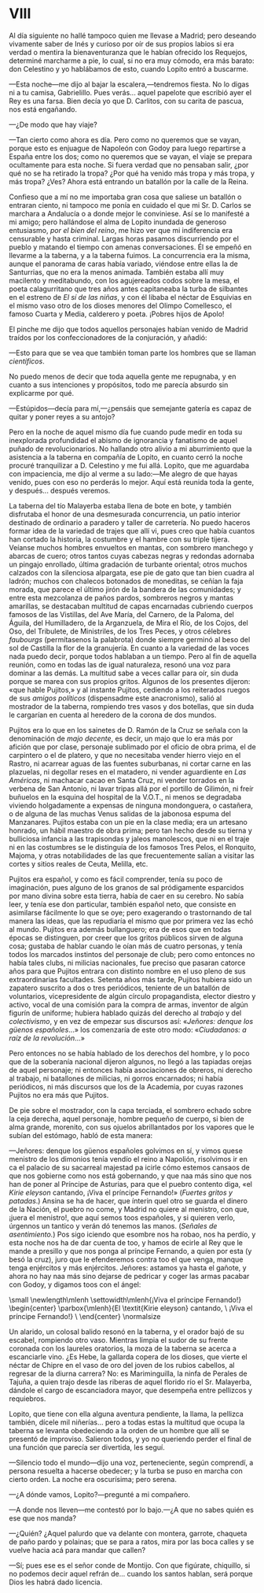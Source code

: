# VIII

Al día siguiente no hallé tampoco quien me llevase a Madrid; pero deseando
vivamente saber de Inés y curioso por oír de sus propios labios si era verdad
o mentira la bienaventuranza que le habían ofrecido los Requejos, determiné
marcharme a pie, lo cual, si no era muy cómodo, era más barato: don Celestino
y yo hablábamos de esto, cuando Lopito entró a buscarme.

—Esta noche—me dijo al bajar la escalera,—tendremos fiesta. No lo digas ni a tu
camisa, Gabrielillo. Pues verás... aquel papelote que escribió ayer el Rey es
una farsa. Bien decía yo que D. Carlitos, con su carita de pascua, nos está
engañando.

—¿De modo que hay viaje?

—Tan cierto como ahora es día. Pero como no queremos que se vayan, porque esto
es enjuague de Napoleón con Godoy para luego repartirse a España entre los dos;
como no queremos que se vayan, el viaje se prepara ocultamente para esta noche.
Si fuera verdad que no pensaban salir, ¿por qué no se ha retirado la tropa?
¿Por qué ha venido más tropa y más tropa, y más tropa? ¿Ves? Ahora está
entrando un batallón por la calle de la Reina.

Confieso que a mí no me importaba gran cosa que saliese un batallón o entraran
ciento, ni tampoco me ponía en cuidado el que mi Sr. D. Carlos se marchara
a Andalucía o a donde mejor le conviniese. Así se lo manifesté a mi amigo; pero
hallándose el alma de Lopito inundada de generoso entusiasmo, *por el bien del
reino*, me hizo ver que mi indiferencia era censurable y hasta criminal. Largas
horas pasamos discurriendo por el pueblo y matando el tiempo con amenas
conversaciones. Él se empeñó en llevarme a la taberna, y a la taberna fuimos.
La concurrencia era la misma, aunque el panorama de caras había variado,
viéndose entre ellas la de Santurrias, que no era la menos animada. También
estaba allí muy macilento y meditabundo, con los agujereados codos sobre la
mesa, el poeta calagurritano que tres años antes capitaneaba la turba de
silbantes en el estreno de *El sí de las niñas*, y con él libaba el néctar de
Esquivias en el mismo vaso otro de los dioses menores del Olimpo Comellesco, el
famoso Cuarta y Media, calderero y poeta. ¡Pobres hijos de Apolo!

El pinche me dijo que todos aquellos personajes habían venido de Madrid traídos
por los confeccionadores de la conjuración, y añadió:

—Esto para que se vea que también toman parte los hombres que se llaman
*científicos*.

No puedo menos de decir que toda aquella gente me repugnaba, y en cuanto a sus
intenciones y propósitos, todo me parecía absurdo sin explicarme por qué.

—Estúpidos—decía para mí,—¿pensáis que semejante gatería es capaz de quitar
y poner reyes a su antojo?

Pero en la noche de aquel mismo día fue cuando pude medir en toda su
inexplorada profundidad el abismo de ignorancia y fanatismo de aquel puñado de
revolucionarios. No hallando otro alivio a mi aburrimiento que la asistencia
a la taberna en compañía de Lopito, en cuanto cerró la noche procuré
tranquilizar a D. Celestino y me fui allá. Lopito, que me aguardaba con
impaciencia, me dijo al verme a su lado:—Me alegro de que hayas venido, pues
con eso no perderás lo mejor. Aquí está reunida toda la gente, y después...
después veremos.

La taberna del tío Malayerba estaba llena de bote en bote, y también disfrutaba
el honor de una desmesurada concurrencia, un patio interior destinado de
ordinario a paradero y taller de carretería. No puedo haceros formar idea de la
variedad de trajes que allí vi, pues creo que había cuantos han cortado la
historia, la costumbre y el hambre con su triple tijera. Veíanse muchos hombres
envueltos en mantas, con sombrero manchego y abarcas de cuero; otros tantos
cuyas cabezas negras y redondas adornaba un pingajo enrollado, última gradación
de turbante oriental; otros muchos calzados con la silenciosa alpargata, ese
pie de gato que tan bien cuadra al ladrón; muchos con chalecos botonados de
moneditas, se ceñían la faja morada, que parece el último jirón de la bandera
de las comunidades; y entre esta mezcolanza de paños pardos, sombreros negros
y mantas amarillas, se destacaban multitud de capas encarnadas cubriendo
cuerpos famosos de las Vistillas, del Ave María, del Carnero, de la Paloma,
del Águila, del Humilladero, de la Arganzuela, de Mira el Río, de los Cojos,
del Oso, del Tribulete, de Ministriles, de los Tres Peces, y otros célebres
*faubourgs* (permítasenos la palabrota) donde siempre germinó al beso del sol
de Castilla la flor de la granujería.  En cuanto a la variedad de las voces
nada puedo decir, porque todos hablaban a un tiempo. Pero al fin de aquella
reunión, como en todas las de igual naturaleza, resonó una voz para dominar
a las demás. La multitud sabe a veces callar para oír, sin duda porque se marea
con sus propios gritos. Algunos de los presentes dijeron: «que hable Pujitos,»
y al instante Pujitos, cediendo a los reiterados ruegos de sus *amigos
políticos* (dispensadme este anacronismo), salió al mostrador de la taberna,
rompiendo tres vasos y dos botellas, que sin duda le cargarían en cuenta al
heredero de la corona de dos mundos.

Pujitos era lo que en los sainetes de D. Ramón de la Cruz se señala con la
denominación de *majo decente*, es decir, un majo que lo era más por afición
que por clase, personaje sublimado por el oficio de obra prima, el de
carpintero o el de platero, y que no necesitaba vender hierro viejo en el
Rastro, ni acarrear aguas de las fuentes suburbanas, ni cortar carne en las
plazuelas, ni degollar reses en el matadero, ni vender aguardiente en *Las
Américas*, ni machacar cacao en Santa Cruz, ni vender torrados en la verbena de
San Antonio, ni lavar tripas allá por el portillo de Gilimón, ni freír buñuelos
en la esquina del hospital de la V.O.T., ni menos se degradaba viviendo
holgadamente a expensas de ninguna mondonguera, o castañera, o de alguna de las
muchas Venus salidas de la jabonosa espuma del Manzanares. Pujitos estaba con
un pie en la clase media; era un artesano honrado, un hábil maestro de obra
prima; pero tan hecho desde su tierna y bulliciosa infancia a las trapisondas
y jaleos manolescos, que ni en el traje ni en las costumbres se le distinguía
de los famosos Tres Pelos, el Ronquito, Majoma, y otras notabilidades de las
que frecuentemente salían a visitar las cortes y sitios reales de Ceuta,
Melilla, etc.

Pujitos era español, y como es fácil comprender, tenía su poco de imaginación,
pues alguno de los granos de sal pródigamente esparcidos por mano divina sobre
esta tierra, había de caer en su cerebro. No sabía leer, y tenía ese don
particular, también español neto, que consiste en asimilarse fácilmente lo que
se oye; pero exagerando o trastornando de tal manera las ideas, que las
repudiaría el mismo que por primera vez las echó al mundo. Pujitos era además
bullanguero; era de esos que en todas épocas se distinguen, por creer que los
gritos públicos sirven de alguna cosa; gustaba de hablar cuando le oían más de
cuatro personas, y tenía todos los marcados instintos del personaje de club;
pero como entonces no había tales clubs, ni milicias nacionales, fue preciso
que pasaran catorce años para que Pujitos entrara con distinto nombre en el uso
pleno de sus extraordinarias facultades. Setenta años más tarde, Pujitos
hubiera sido un zapatero suscrito a dos o tres periódicos, teniente de un
batallón de voluntarios, vicepresidente de algún círculo propagandista, elector
diestro y activo, vocal de una comisión para la compra de armas, inventor de
algún figurín de uniforme; hubiera hablado quizás del derecho al *trabajo* y del
*colectivismo*, y en vez de empezar sus discursos así: «*Jeñores: denque los
güenos españoles*...» los comenzaría de este otro modo: «*Ciudadanos: a raíz de
la revolución*…»

Pero entonces no se había hablado de los derechos del hombre, y lo poco que de
la soberanía nacional dijeron algunos, no llegó a las tapiadas orejas de aquel
personaje; ni entonces había asociaciones de obreros, ni derecho al trabajo, ni
batallones de milicias, ni gorros encarnados; ni había periódicos, ni más
discursos que los de la Academia, por cuyas razones Pujitos no era más que
Pujitos.

De pie sobre el mostrador, con la capa terciada, el sombrero echado sobre la
ceja derecha, aquel personaje, hombre pequeño de cuerpo, si bien de alma
grande, morenito, con sus ojuelos abrillantados por los vapores que le subían
del estómago, habló de esta manera:

—Jeñores: denque los güenos españoles golvimos en sí, y vimos quese menistro de
los dimonios tenía vendío el reino a Napolión, risolvimos ir en ca el palacio
de su sacarreal majestad pa icirle cómo estemos cansaos de que nos gobierne
como nos está gobernando, y que naa más sino que nos han de poner al Príncipe
de Asturias, para que el puebro contento diga, «el *Kirie eleyson* cantando,
¡Viva el príncipe Fernando!» (*Fuertes gritos y patadas*.) Ansina se ha de
hacer, que ínterin quel otro se guarda el dinero de la Nación, el puebro no
come, y Madrid no quiere al menistro, con que, ¡juera el menistro!, que aquí
semos toos españoles, y si quieren verlo, úrgennos un tantico y verán dó
tenemos las manos. (*Señales de asentimiento.*) Pos sigo iciendo que esombre nos
ha robao, nos ha perdío, y esta noche nos ha de dar cuenta de too, y hamos de
ecirle al Rey que le mande a presillo y que nos ponga al príncipe Fernando,
a quien por esta (y besó la cruz), juro que le efenderemos contra too el que
venga, manque tenga enjércitos y más enjércitos. Jeñores: astamos ya hasta el
gañote, y ahora no hay naa más sino dejarse de pedricar y coger las armas
pacabar con Godoy, y digamos toos con el ángel:

<!---
<div>
  <span style="margin:0 auto; text-indent:0; display:table;">
                El *Kirie eleyson cantando*,                <br />
                ¡Viva el príncipe Fernando!                 <br />
  </span>
</div>
-->

\small
\newlength\mlenh
\settowidth\mlenh{¡Viva el príncipe Fernando!}
\begin{center}
\parbox{\mlenh}{El \textit{Kirie eleyson} cantando,         \\
                ¡Viva el príncipe Fernando!}                \\
\end{center}
\normalsize

Un alarido, un colosal balido resonó en la taberna, y el orador bajó de su
escabel, rompiendo otro vaso. Mientras limpia el sudor de su frente coronada
con los laureles oratorios, la moza de la taberna se acerca a escanciarle vino.
¿Es Hebe, la gallarda copera de los dioses, que vierte el néctar de Chipre en
el vaso de oro del joven de los rubios cabellos, al regresar de la diurna
carrera? No: es Mariminguilla, la ninfa de Perales de Tajuña, a quien trajo
desde las riberas de aquel florido río el Sr. Malayerba, dándole el cargo de
escanciadora mayor, que desempeña entre pellizcos y requiebros.

Lopito, que tiene con ella alguna aventura pendiente, la llama, la pellizca
también, dícele mil niñerías... pero a todas estas la multitud que ocupa la
taberna se levanta obedeciendo a la orden de un hombre que allí se presentó de
improviso. Salieron todos, y yo no queriendo perder el final de una función que
parecía ser divertida, les seguí.

—Silencio todo el mundo—dijo una voz, perteneciente, según comprendí,
a persona resuelta a hacerse obedecer; y la turba se puso en marcha con cierto
orden. La noche era oscurísima; pero serena.

—¿A dónde vamos, Lopito?—pregunté a mi compañero.

—A donde nos lleven—me contestó por lo bajo.—¿A que no sabes quién es ese que
nos manda?

—¿Quién? ¿Aquel palurdo que va delante con montera, garrote, chaqueta de paño
pardo y polainas; que se para a ratos, mira por las boca calles y se vuelve
hacia acá para mandar que callen?

—Sí; pues ese es el señor conde de Montijo. Con que figúrate, chiquillo, si no
podemos decir aquel refrán de... cuando los santos hablan, será porque Dios les
habrá dado licencia. 
